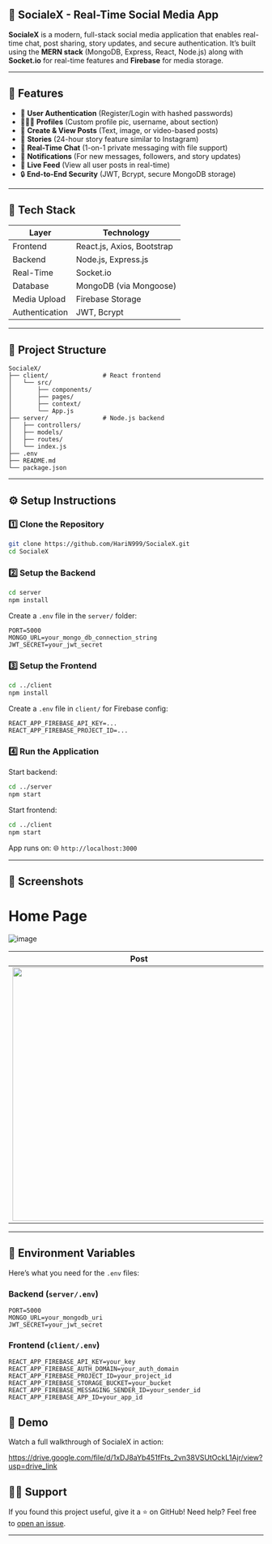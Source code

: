 ## 📱 SocialeX - Real-Time Social Media App

**SocialeX** is a modern, full-stack social media application that enables real-time chat, post sharing, story updates, and secure authentication. It’s built using the **MERN stack** (MongoDB, Express, React, Node.js) along with **Socket.io** for real-time features and **Firebase** for media storage.

---

## 🚀 Features

* 🔐 **User Authentication** (Register/Login with hashed passwords)
* 🧑‍🤝‍🧑 **Profiles** (Custom profile pic, username, about section)
* 📝 **Create & View Posts** (Text, image, or video-based posts)
* 📸 **Stories** (24-hour story feature similar to Instagram)
* 💬 **Real-Time Chat** (1-on-1 private messaging with file support)
* 🔔 **Notifications** (For new messages, followers, and story updates)
* 🔄 **Live Feed** (View all user posts in real-time)
* 🔒 **End-to-End Security** (JWT, Bcrypt, secure MongoDB storage)

---

## 🧰 Tech Stack

| Layer          | Technology                 |
| -------------- | -------------------------- |
| Frontend       | React.js, Axios, Bootstrap |
| Backend        | Node.js, Express.js        |
| Real-Time      | Socket.io                  |
| Database       | MongoDB (via Mongoose)     |
| Media Upload   | Firebase Storage           |
| Authentication | JWT, Bcrypt                |

---

## 📂 Project Structure

```
SocialeX/
├── client/               # React frontend
│   └── src/
│       ├── components/
│       ├── pages/
│       ├── context/
│       └── App.js
├── server/               # Node.js backend
│   ├── controllers/
│   ├── models/
│   ├── routes/
│   └── index.js
├── .env
├── README.md
└── package.json
```

---

## ⚙️ Setup Instructions

### 1️⃣ Clone the Repository

```bash
git clone https://github.com/HariN999/SocialeX.git
cd SocialeX
```

### 2️⃣ Setup the Backend

```bash
cd server
npm install
```

Create a `.env` file in the `server/` folder:

```
PORT=5000
MONGO_URL=your_mongo_db_connection_string
JWT_SECRET=your_jwt_secret
```

### 3️⃣ Setup the Frontend

```bash
cd ../client
npm install
```

Create a `.env` file in `client/` for Firebase config:

```
REACT_APP_FIREBASE_API_KEY=...
REACT_APP_FIREBASE_PROJECT_ID=...
```

### 4️⃣ Run the Application

Start backend:

```bash
cd ../server
npm start
```

Start frontend:

```bash
cd ../client
npm start
```

App runs on:
🌐 `http://localhost:3000`

---

## 📸 Screenshots

# Home Page

![image](https://github.com/user-attachments/assets/6020e04b-0960-4baf-8e26-897fc535e135)

| **Post** | **Story** |
|----------|-----------|
| <img width="500" src="https://github.com/user-attachments/assets/48d7f21e-e1c0-476e-8a7f-ca5dde020e05" /> | <img width="200" src="https://github.com/user-attachments/assets/f8330ac3-5a30-4a0e-94a4-2cd143a2ad9c" /> |







---

## 🔐 Environment Variables

Here’s what you need for the `.env` files:

### Backend (`server/.env`)

```
PORT=5000
MONGO_URL=your_mongodb_uri
JWT_SECRET=your_jwt_secret
```

### Frontend (`client/.env`)

```
REACT_APP_FIREBASE_API_KEY=your_key
REACT_APP_FIREBASE_AUTH_DOMAIN=your_auth_domain
REACT_APP_FIREBASE_PROJECT_ID=your_project_id
REACT_APP_FIREBASE_STORAGE_BUCKET=your_bucket
REACT_APP_FIREBASE_MESSAGING_SENDER_ID=your_sender_id
REACT_APP_FIREBASE_APP_ID=your_app_id
```
## 🎥 Demo

Watch a full walkthrough of SocialeX in action:

https://drive.google.com/file/d/1xDJ8aYb451fFts_2vn38VSUtOckL1Ajr/view?usp=drive_link

## 🙋‍♂️ Support

If you found this project useful, give it a ⭐ on GitHub!
Need help? Feel free to [open an issue](https://github.com/HariN999/SocialeX/issues).

---
